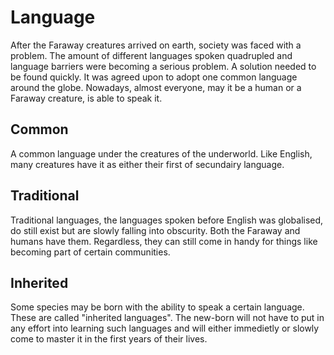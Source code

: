# Language
After the Faraway creatures arrived on earth, society was faced with a problem. The amount of different languages spoken quadrupled and language barriers were becoming a serious problem. A solution needed to be found quickly. It was agreed upon to adopt one common language around the globe. Nowadays, almost everyone, may it be a human or a Faraway creature, is able to speak it.

## Common
A common language under the creatures of the underworld. Like English, many creatures have it as either their first of secundairy language.

## Traditional
Traditional languages, the languages spoken before English was globalised, do still exist but are slowly falling into obscurity. Both the Faraway and humans have them. Regardless, they can still come in handy for things like becoming part of certain communities.

## Inherited
Some species may be born with the ability to speak a certain language. These are called "inherited languages". The new-born will not have to put in any effort into learning such languages and will either immedietly or slowly come to master it in the first years of their lives.
